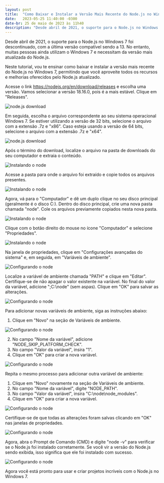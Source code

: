 ```yaml
---
layout: post
title:  "Como Baixar e Instalar a Versão Mais Recente do Node.js no Windows"
date:   2023-05-25 11:40:00 -0300
date-br: 25 de maio de 2023 às 11h40
description: "Desde abril de 2021, o suporte para o Node.js no Windows 7 foi descontinuado, com a última versão compatível sendo a 13. No entanto, muitas pessoas ainda utilizam o Windows 7 e necessitam da versão mais atualizada do Node.js."
---
```


Desde abril de 2021, o suporte para o Node.js no Windows 7 foi descontinuado, com a última versão compatível sendo a 13. No entanto, muitas pessoas ainda utilizam o Windows 7 e necessitam da versão mais atualizada do Node.js.

Neste tutorial, vou te ensinar como baixar e instalar a versão mais recente do Node.js no Windows 7, permitindo que você aproveite todos os recursos e melhorias oferecidos pelo Node.js atualizado.

Acesse o link https://nodejs.org/en/download/releases e escolha uma versão. Vamos selecionar a versão 18.16.0, pois é a mais estável. Clique em "Releases".

![node.js download](https://raw.githubusercontent.com/Albertosouzasoares/tabnews-posts/main/2023-05-25-como-baixar-e-instalar-a-vers%C3%A3o-mais-recente-do-nodejs-no-windows-7/img-1.PNG)

Em seguida, escolha o arquivo correspondente ao seu sistema operacional Windows 7. Se estiver utilizando a versão de 32 bits, selecione o arquivo com a extensão .7z e "x86". Caso esteja usando a versão de 64 bits, selecione o arquivo com a extensão .7z e "x64".

![node.js download](https://raw.githubusercontent.com/Albertosouzasoares/tabnews-posts/main/2023-05-25-como-baixar-e-instalar-a-vers%C3%A3o-mais-recente-do-nodejs-no-windows-7/img-2.PNG)

Após o término do download, localize o arquivo na pasta de downloads do seu computador e extraia o conteúdo.

![Instalando o node](https://raw.githubusercontent.com/Albertosouzasoares/tabnews-posts/main/2023-05-25-como-baixar-e-instalar-a-vers%C3%A3o-mais-recente-do-nodejs-no-windows-7/img-3.jpg)

Acesse a pasta para onde o arquivo foi extraído e copie todos os arquivos presentes.

![Instalando o node](https://raw.githubusercontent.com/Albertosouzasoares/tabnews-posts/main/2023-05-25-como-baixar-e-instalar-a-vers%C3%A3o-mais-recente-do-nodejs-no-windows-7/img-4.jpg)

Agora, vá para o "Computador" e dê um duplo clique no seu disco principal (geralmente é o disco C:). Dentro do disco principal, crie uma nova pasta chamada "node". Cole os arquivos previamente copiados nesta nova pasta.

![Instalando o node](https://raw.githubusercontent.com/Albertosouzasoares/tabnews-posts/main/2023-05-25-como-baixar-e-instalar-a-vers%C3%A3o-mais-recente-do-nodejs-no-windows-7/img-5.PNG)

Clique com o botão direito do mouse no ícone "Computador" e selecione "Propriedades".

![Instalando o node](https://raw.githubusercontent.com/Albertosouzasoares/tabnews-posts/main/2023-05-25-como-baixar-e-instalar-a-vers%C3%A3o-mais-recente-do-nodejs-no-windows-7/img-6.jpg)

Na janela de propriedades, clique em "Configurações avançadas do sistema" e, em seguida, em "Variáveis de ambiente".

![Configurando o node](https://raw.githubusercontent.com/Albertosouzasoares/tabnews-posts/main/2023-05-25-como-baixar-e-instalar-a-vers%C3%A3o-mais-recente-do-nodejs-no-windows-7/img-7.PNG)

Localize a variável de ambiente chamada "PATH" e clique em "Editar". Certifique-se de não apagar o valor existente na variável. No final do valor da variável, adicione ";C:\node" (sem aspas). Clique em "OK" para salvar as alterações.

![Configurando o node](https://raw.githubusercontent.com/Albertosouzasoares/tabnews-posts/main/2023-05-25-como-baixar-e-instalar-a-vers%C3%A3o-mais-recente-do-nodejs-no-windows-7/img-8.PNG)

Para adicionar novas variáveis de ambiente, siga as instruções abaixo:

1. Clique em "Novo" na seção de Variáveis de ambiente.

![Configurando o node](https://raw.githubusercontent.com/Albertosouzasoares/tabnews-posts/main/2023-05-25-como-baixar-e-instalar-a-vers%C3%A3o-mais-recente-do-nodejs-no-windows-7/img-9.PNG)

2. No campo "Nome da variável", adicione "NODE_SKIP_PLATFORM_CHECK".
3. No campo "Valor da variável", insira "1".
4. Clique em "OK" para criar a nova variável.

![Configurando o node](https://raw.githubusercontent.com/Albertosouzasoares/tabnews-posts/main/2023-05-25-como-baixar-e-instalar-a-vers%C3%A3o-mais-recente-do-nodejs-no-windows-7/img-10.PNG)

Repita o mesmo processo para adicionar outra variável de ambiente:

1. Clique em "Novo" novamente na seção de Variáveis de ambiente.
2. No campo "Nome da variável", digite "NODE_PATH".
3. No campo "Valor da variável", insira "C:\node\node_modules".
4. Clique em "OK" para criar a nova variável.

![Configurando o node](https://raw.githubusercontent.com/Albertosouzasoares/tabnews-posts/main/2023-05-25-como-baixar-e-instalar-a-vers%C3%A3o-mais-recente-do-nodejs-no-windows-7/img-11.PNG)

Certifique-se de que todas as alterações foram salvas clicando em "OK" nas janelas de propriedades.

![Configurando o node](https://raw.githubusercontent.com/Albertosouzasoares/tabnews-posts/main/2023-05-25-como-baixar-e-instalar-a-vers%C3%A3o-mais-recente-do-nodejs-no-windows-7/img-12.PNG)

Agora, abra o Prompt de Comando (CMD) e digite "node -v" para verificar se o Node.js foi instalado corretamente. Se você vir a versão do Node.js sendo exibida, isso significa que ele foi instalado com sucesso.

![Configurando o node](https://raw.githubusercontent.com/Albertosouzasoares/tabnews-posts/main/2023-05-25-como-baixar-e-instalar-a-vers%C3%A3o-mais-recente-do-nodejs-no-windows-7/img-13.PNG)

Agora você está pronto para usar e criar projetos incríveis com o Node.js no Windows 7.
